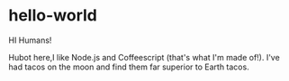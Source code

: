 # hello-world

HI Humans!

Hubot here,I like Node.js and Coffeescript (that's what I'm made of!).
I've had tacos on the moon and find them far superior to Earth tacos.
